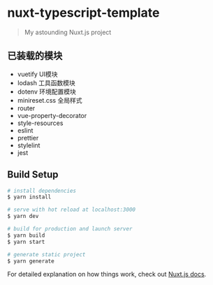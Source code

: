 # nuxt-typescript-template

> My astounding Nuxt.js project

## 已装载的模块

* vuetify UI模块
* lodash 工具函数模块
* dotenv 环境配置模块
* minireset.css 全局样式
* router
* vue-property-decorator
* style-resources
* eslint
* prettier
* stylelint
* jest

## Build Setup

``` bash
# install dependencies
$ yarn install

# serve with hot reload at localhost:3000
$ yarn dev

# build for production and launch server
$ yarn build
$ yarn start

# generate static project
$ yarn generate
```

For detailed explanation on how things work, check out [Nuxt.js docs](https://nuxtjs.org).
